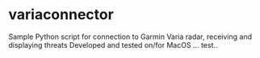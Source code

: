 # variaconnector
Sample Python script for connection to Garmin Varia radar, receiving and displaying threats
Developed and tested on/for MacOS
... test..